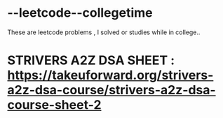 # --leetcode--collegetime
 These are leetcode problems , I solved or studies while in college..
# STRIVERS A2Z DSA SHEET : https://takeuforward.org/strivers-a2z-dsa-course/strivers-a2z-dsa-course-sheet-2
